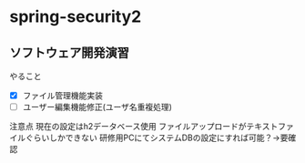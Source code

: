 # spring-security2
## ソフトウェア開発演習
やること
- [x] ファイル管理機能実装
- [ ] ユーザー編集機能修正(ユーザ名重複処理)

注意点
現在の設定はh2データベース使用
ファイルアップロードがテキストファイルぐらいしかできない
研修用PCにてシステムDBの設定にすれば可能？→要確認
